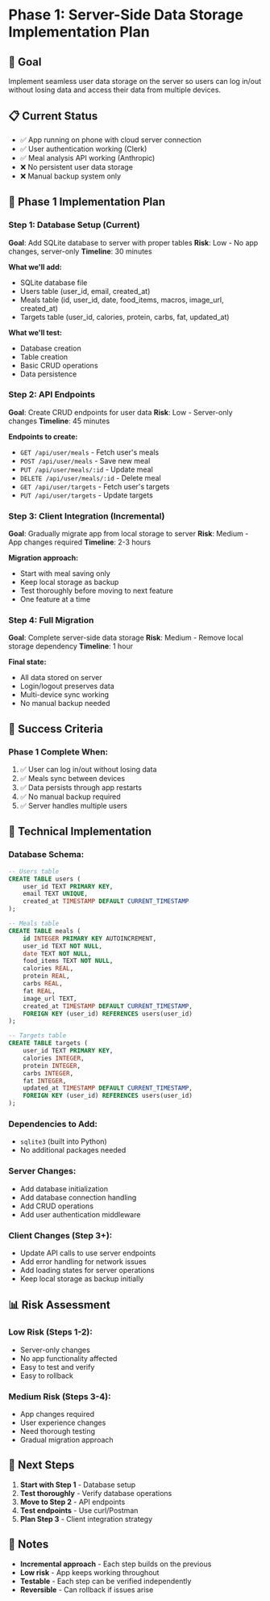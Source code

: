 # Phase 1: Server-Side Data Storage Implementation Plan

## 🎯 **Goal**
Implement seamless user data storage on the server so users can log in/out without losing data and access their data from multiple devices.

## 📋 **Current Status**
- ✅ App running on phone with cloud server connection
- ✅ User authentication working (Clerk)
- ✅ Meal analysis API working (Anthropic)
- ❌ No persistent user data storage
- ❌ Manual backup system only

## 🚀 **Phase 1 Implementation Plan**

### **Step 1: Database Setup (Current)**
**Goal**: Add SQLite database to server with proper tables
**Risk**: Low - No app changes, server-only
**Timeline**: 30 minutes

**What we'll add:**
- SQLite database file
- Users table (user_id, email, created_at)
- Meals table (id, user_id, date, food_items, macros, image_url, created_at)
- Targets table (user_id, calories, protein, carbs, fat, updated_at)

**What we'll test:**
- Database creation
- Table creation
- Basic CRUD operations
- Data persistence

### **Step 2: API Endpoints**
**Goal**: Create CRUD endpoints for user data
**Risk**: Low - Server-only changes
**Timeline**: 45 minutes

**Endpoints to create:**
- `GET /api/user/meals` - Fetch user's meals
- `POST /api/user/meals` - Save new meal
- `PUT /api/user/meals/:id` - Update meal
- `DELETE /api/user/meals/:id` - Delete meal
- `GET /api/user/targets` - Fetch user's targets
- `PUT /api/user/targets` - Update targets

### **Step 3: Client Integration (Incremental)**
**Goal**: Gradually migrate app from local storage to server
**Risk**: Medium - App changes required
**Timeline**: 2-3 hours

**Migration approach:**
- Start with meal saving only
- Keep local storage as backup
- Test thoroughly before moving to next feature
- One feature at a time

### **Step 4: Full Migration**
**Goal**: Complete server-side data storage
**Risk**: Medium - Remove local storage dependency
**Timeline**: 1 hour

**Final state:**
- All data stored on server
- Login/logout preserves data
- Multi-device sync working
- No manual backup needed

## 🎯 **Success Criteria**

### **Phase 1 Complete When:**
1. ✅ User can log in/out without losing data
2. ✅ Meals sync between devices
3. ✅ Data persists through app restarts
4. ✅ No manual backup required
5. ✅ Server handles multiple users

## 🔧 **Technical Implementation**

### **Database Schema:**
```sql
-- Users table
CREATE TABLE users (
    user_id TEXT PRIMARY KEY,
    email TEXT UNIQUE,
    created_at TIMESTAMP DEFAULT CURRENT_TIMESTAMP
);

-- Meals table
CREATE TABLE meals (
    id INTEGER PRIMARY KEY AUTOINCREMENT,
    user_id TEXT NOT NULL,
    date TEXT NOT NULL,
    food_items TEXT NOT NULL,
    calories REAL,
    protein REAL,
    carbs REAL,
    fat REAL,
    image_url TEXT,
    created_at TIMESTAMP DEFAULT CURRENT_TIMESTAMP,
    FOREIGN KEY (user_id) REFERENCES users(user_id)
);

-- Targets table
CREATE TABLE targets (
    user_id TEXT PRIMARY KEY,
    calories INTEGER,
    protein INTEGER,
    carbs INTEGER,
    fat INTEGER,
    updated_at TIMESTAMP DEFAULT CURRENT_TIMESTAMP,
    FOREIGN KEY (user_id) REFERENCES users(user_id)
);
```

### **Dependencies to Add:**
- `sqlite3` (built into Python)
- No additional packages needed

### **Server Changes:**
- Add database initialization
- Add database connection handling
- Add CRUD operations
- Add user authentication middleware

### **Client Changes (Step 3+):**
- Update API calls to use server endpoints
- Add error handling for network issues
- Add loading states for server operations
- Keep local storage as backup initially

## 📊 **Risk Assessment**

### **Low Risk (Steps 1-2):**
- Server-only changes
- No app functionality affected
- Easy to test and verify
- Easy to rollback

### **Medium Risk (Steps 3-4):**
- App changes required
- User experience changes
- Need thorough testing
- Gradual migration approach

## 🎯 **Next Steps**

1. **Start with Step 1** - Database setup
2. **Test thoroughly** - Verify database operations
3. **Move to Step 2** - API endpoints
4. **Test endpoints** - Use curl/Postman
5. **Plan Step 3** - Client integration strategy

## 📝 **Notes**

- **Incremental approach** - Each step builds on the previous
- **Low risk** - App keeps working throughout
- **Testable** - Each step can be verified independently
- **Reversible** - Can rollback if issues arise
